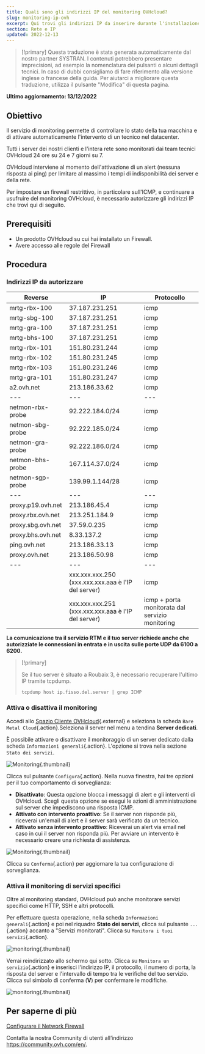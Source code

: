 ```yaml
---
title: Quali sono gli indirizzi IP del monitoring OVHcloud?
slug: monitoring-ip-ovh
excerpt: Qui trovi gli indirizzi IP da inserire durante l'installazione del firewall, in modo che il monitoring OVHcloud continui a funzionare sul tuo server.
section: Rete e IP
updated: 2022-12-13
---
```


> [!primary]
> Questa traduzione è stata generata automaticamente dal nostro partner SYSTRAN. I contenuti potrebbero presentare imprecisioni, ad esempio la nomenclatura dei pulsanti o alcuni dettagli tecnici. In caso di dubbi consigliamo di fare riferimento alla versione inglese o francese della guida. Per aiutarci a migliorare questa traduzione, utilizza il pulsante "Modifica" di questa pagina.
>

**Ultimo aggiornamento: 13/12/2022**

## Obiettivo

Il servizio di monitoring permette di controllare lo stato della tua macchina e di attivare automaticamente l'intervento di un tecnico nel datacenter.

Tutti i server dei nostri clienti e l'intera rete sono monitorati dai team tecnici OVHcloud 24 ore su 24 e 7 giorni su 7.

OVHcloud interviene al momento dell'attivazione di un alert (nessuna risposta ai ping) per limitare al massimo i tempi di indisponibilità dei server e della rete.

Per impostare un firewall restrittivo, in particolare sull'ICMP, e continuare a usufruire del monitoring OVHcloud, è necessario autorizzare gli indirizzi IP che trovi qui di seguito.

## Prerequisiti

- Un prodotto OVHcloud su cui hai installato un Firewall.
- Avere accesso alle regole del Firewall

## Procedura

### Indirizzi IP da autorizzare

|Reverse|IP|Protocollo|
|---|---|---|
|mrtg-rbx-100|37.187.231.251|icmp|
|mrtg-sbg-100|37.187.231.251|icmp|
|mrtg-gra-100|37.187.231.251|icmp|
|mrtg-bhs-100|37.187.231.251|icmp|
|mrtg-rbx-101|151.80.231.244|icmp|
|mrtg-rbx-102|151.80.231.245|icmp|
|mrtg-rbx-103|151.80.231.246|icmp|
|mrtg-gra-101|151.80.231.247|icmp|
|a2.ovh.net|213.186.33.62|icmp|
|---|---|---|
|netmon-rbx-probe|92.222.184.0/24|icmp|
|netmon-sbg-probe|92.222.185.0/24|icmp|
|netmon-gra-probe|92.222.186.0/24|icmp|
|netmon-bhs-probe|167.114.37.0/24|icmp|
|netmon-sgp-probe|139.99.1.144/28|icmp|
|---|---|---|
|proxy.p19.ovh.net|213.186.45.4|icmp|
|proxy.rbx.ovh.net|213.251.184.9|icmp|
|proxy.sbg.ovh.net|37.59.0.235|icmp|
|proxy.bhs.ovh.net|8.33.137.2|icmp|
|ping.ovh.net|213.186.33.13|icmp|
|proxy.ovh.net|213.186.50.98|icmp|
|---|---|---|
||xxx.xxx.xxx.250 (xxx.xxx.xxx.aaa è l'IP del server)|icmp|
||xxx.xxx.xxx.251 (xxx.xxx.xxx.aaa è l'IP del server)|icmp + porta monitorata dal servizio monitoring|

**La comunicazione tra il servizio RTM e il tuo server richiede anche che autorizziate le connessioni in entrata e in uscita sulle porte UDP da 6100 a 6200.**

> [!primary]
>
> Se il tuo server è situato a Roubaix 3, è necessario recuperare l'ultimo IP tramite tcpdump.
>
> ```
> tcpdump host ip.fisso.del.server | grep ICMP
> ```
>

### Attiva o disattiva il monitoring

Accedi allo [Spazio Cliente OVHcloud](https://www.ovh.com/auth/?action=gotomanager&from=https://www.ovh.it/&ovhSubsidiary=it){.external} e seleziona la scheda `Bare Metal Cloud`{.action}.Seleziona il server nel menu a tendina **Server dedicati**.

È possibile attivare o disattivare il monitoraggio di un server dedicato dalla scheda `Informazioni generali`{.action}. L'opzione si trova nella sezione `Stato dei servizi`.

![Monitoring](images/monitoring-server.png){.thumbnail}

Clicca sul pulsante `Configura`{.action}. Nella nuova finestra, hai tre opzioni per il tuo comportamento di sorveglianza:

- **Disattivato**: Questa opzione blocca i messaggi di alert e gli interventi di OVHcloud. Scegli questa opzione se esegui le azioni di amministrazione sul server che impediscono una risposta ICMP.
- **Attivato con intervento proattivo**: Se il server non risponde più, riceverai un'email di alert e il server sarà verificato da un tecnico.
- **Attivato senza intervento proattivo**: Riceverai un alert via email nel caso in cui il server non risponda più. Per avviare un intervento è necessario creare una richiesta di assistenza.

![Monitoring](images/monitoring-server2.png){.thumbnail}

Clicca su `Conferma`{.action} per aggiornare la tua configurazione di sorveglianza.

### Attiva il monitoring di servizi specifici

Oltre al monitoring standard, OVHcloud può anche monitorare servizi specifici come HTTP, SSH e altri protocolli.

Per effettuare questa operazione, nella scheda `Informazioni generali`{.action} e poi nel riquadro **Stato dei servizi**, clicca sul pulsante `...`{.action} accanto a "Servizi monitorati". Clicca su `Monitora i tuoi servizi`{.action}.

![monitoring](images/monitoring02.png){.thumbnail}

Verrai reindirizzato allo schermo qui sotto. Clicca su `Monitora un servizio`{.action} e inserisci l'indirizzo IP, il protocollo, il numero di porta, la risposta del server e l'intervallo di tempo tra le verifiche del tuo servizio. Clicca sul simbolo di conferma (**V**) per confermare le modifiche.

![monitoring](images/monitoring3.png){.thumbnail}

## Per saperne di più

[Configurare il Network Firewall](../firewall-network/)

Contatta la nostra Community di utenti all’indirizzo <https://community.ovh.com/en/>.
